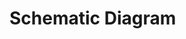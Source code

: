 # Schematic Diagram

<rk-img
  src="/assets/images/datasheet/rak815/gps-max-7q-schematic-diagram.jpg"
  width="100%"
  figure-number="1"
  caption="GPS-MAX 7Q Schematic Diagram"
/>

<rk-img
  src="/assets/images/datasheet/rak815/usb-uart-i2c-with-gps-module-schematic-diagram.jpg"
  width="100%"
  figure-number="2"
  caption="USB & UART and I2C with the GPS Module Schematic Diagram"
/>

<rk-img
  src="/assets/images/datasheet/rak815/lora-ble-schematic-diagram.jpg"
  width="100%"
  figure-number="3"
  caption="LoRa® BLE Schematic Diagram"
/>

<rk-img
  src="/assets/images/datasheet/rak815/u4-u8-u6-schematic-interface.jpg"
  width="100%"
  figure-number="4"
  caption="U4, U8 and U6 Schematic Interface"
/>


